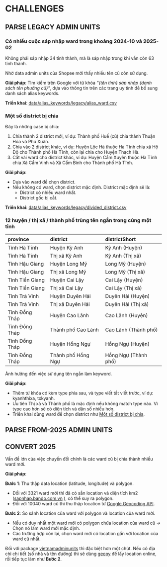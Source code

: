 # CHALLENGES

## PARSE LEGACY ADMIN UNITS

### Có nhiều cuộc sáp nhập ward trong khoảng 2024-10 và 2025-02

Không phải sáp nhập 34 tỉnh thành, mà là sáp nhập trong khi vẫn còn 63 tỉnh thành.

Nhờ data admin units của Shopee mới thấy nhiều tên cũ còn sử dụng.

**Giải pháp**: Tìm kiếm trên Google với từ khóa _"{tên tỉnh} sáp nhập {danh sách tên phường cũ}"_, dựa vào thông tin trên các trang uy tính để bổ sung danh sách alias keywords.

**Triển khai**: [data/alias_keywords/legacy/alias_ward.csv](data/alias_keywords/legacy/alias_ward.csv)

### Một số district bị chia

Đây là những case bị chia:
1. Chia thành 2 district mới, ví dụ: Thành phố Huế (cũ) chia thành Thuận Hóa và Phú Xuân.
2. Chia vào 2 district khác, ví dụ: Huyện Lộc Hà thuộc Hà Tĩnh chia xã Hộ Độ cho Thành phố Hà Tĩnh, còn lại chia cho Huyện Thạch Hà.
3. Cắt vài ward cho district khác, ví dụ: Huyện Cẩm Xuyên thuộc Hà Tĩnh chia Xã Cẩm Vịnh và Xã Cẩm Bình cho Thành phố Hà Tĩnh.

**Giải pháp**:
- Dựa vào ward để chọn district.
- Nếu không có ward, chọn district mặc định. District mặc định sẽ là:
    - District có nhiều ward nhất.
    - District gốc bị cắt.

**Triển khai**:
[data/alias_keywords/legacy/divided_district.csv](data/alias_keywords/legacy/divided_district.csv)

### 12 huyện / thị xã / thành phố trùng tên ngắn trong cùng một tỉnh

| province        | district           | districtShort        |
|:----------------|:-------------------|:---------------------|
| Tỉnh Hà Tĩnh    | Huyện Kỳ Anh       | Kỳ Anh (Huyện)       |
| Tỉnh Hà Tĩnh    | Thị xã Kỳ Anh      | Kỳ Anh (Thị xã)      |
| Tỉnh Hậu Giang  | Huyện Long Mỹ      | Long Mỹ (Huyện)      |
| Tỉnh Hậu Giang  | Thị xã Long Mỹ     | Long Mỹ (Thị xã)     |
| Tỉnh Tiền Giang | Huyện Cai Lậy      | Cai Lậy (Huyện)      |
| Tỉnh Tiền Giang | Thị xã Cai Lậy     | Cai Lậy (Thị xã)     |
| Tỉnh Trà Vinh   | Huyện Duyên Hải    | Duyên Hải (Huyện)    |
| Tỉnh Trà Vinh   | Thị xã Duyên Hải   | Duyên Hải (Thị xã)   |
| Tỉnh Đồng Tháp  | Huyện Cao Lãnh     | Cao Lãnh (Huyện)     |
| Tỉnh Đồng Tháp  | Thành phố Cao Lãnh | Cao Lãnh (Thành phố) |
| Tỉnh Đồng Tháp  | Huyện Hồng Ngự     | Hồng Ngự (Huyện)     |
| Tỉnh Đồng Tháp  | Thành phố Hồng Ngự | Hồng Ngự (Thành phố) |

Ảnh hưởng đến việc sử dụng tên ngắn làm keyword.

**Giải pháp**:
- Thêm từ khóa có kèm type phía sau, và type viết tắt viết trước, ví dụ: kyanhthixa, txkyanh.
- Ưu tiên Thị xã và Thành phố là mặc định nếu không match type nào. Vì type cao hơn sẽ có diện tích và dân số nhiều hơn.
- Triển khai dùng ward để chọn district như [Một số district bị chia](#một-số-district-bị-chia).



## PARSE FROM-2025 ADMIN UNITS


## CONVERT 2025

Vấn đề lớn của việc chuyển đổi chính là các ward cũ bị chia thành nhiều ward mới.

**Giải pháp**:

**Bước 1**: Thu thập data location (latitude, longitude) và polygon.
- Đối với 3321 ward mới thì đã có sẵn location và diện tích km2 ([sapnhap.bando.com.vn](https://sapnhap.bando.com.vn) ), có thể suy ra polygon.
- Đối với 10040 ward cũ thì thu thập location từ [Google Geocoding API](https://developers.google.com/maps/documentation/geocoding/overview).

**Bước 2**: So sánh location của ward với polygon và location của ward mới.
- Nếu có duy nhất một ward mới có polygon chứa location của ward cũ &rarr; Chọn nó làm ward mới mặc định.
- Các trường hợp còn lại, chọn ward mới có location gần với location của ward cũ nhất.

Đối với package [vietnamadminunits](vietnamadminunits) thì đặc biệt hơn một chút. Nếu có địa chỉ chi tiết (số nhà và tên đường) thì sẽ dùng [geopy](https://pypi.org/project/geopy/) để lấy location online, rồi tiếp tục làm như **Bước 2**.